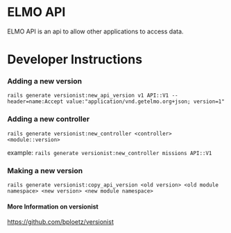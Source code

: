 # ELMO API
ELMO API is an api to allow other applications to access data.

# Developer Instructions

### Adding a new version
```rails generate versionist:new_api_version v1 API::V1 --header=name:Accept value:"application/vnd.getelmo.org+json; version=1"```

### Adding a new controller
```rails generate versionist:new_controller <controller> <module::version>```

example: 
```rails generate versionist:new_controller missions API::V1```

### Making a new version
```rails generate versionist:copy_api_version <old version> <old module namespace> <new version> <new module namespace>```

#### More Information on versionist

https://github.com/bploetz/versionist
